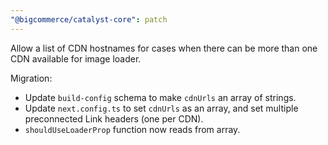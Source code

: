 ```yaml
---
"@bigcommerce/catalyst-core": patch
---
```


Allow a list of CDN hostnames for cases when there can be more than one CDN available for image loader.

Migration:

- Update `build-config` schema to make `cdnUrls` an array of strings.
- Update `next.config.ts` to set `cdnUrls` as an array, and set multiple preconnected Link headers (one per CDN).
- `shouldUseLoaderProp` function now reads from array.

